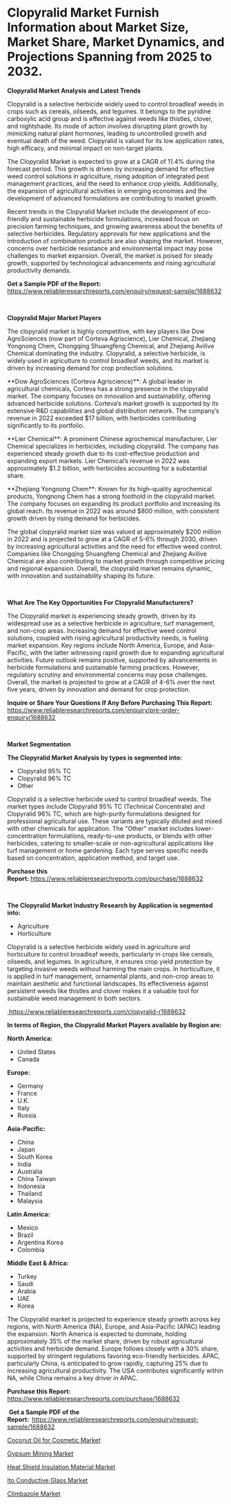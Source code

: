 <p><h1>Clopyralid Market Furnish Information about Market Size, Market Share, Market Dynamics, and Projections Spanning from 2025 to 2032.</h1></p><p><strong>Clopyralid Market Analysis and Latest Trends</strong></p>
<p><p>Clopyralid is a selective herbicide widely used to control broadleaf weeds in crops such as cereals, oilseeds, and legumes. It belongs to the pyridine carboxylic acid group and is effective against weeds like thistles, clover, and nightshade. Its mode of action involves disrupting plant growth by mimicking natural plant hormones, leading to uncontrolled growth and eventual death of the weed. Clopyralid is valued for its low application rates, high efficacy, and minimal impact on non-target plants.</p><p>The Clopyralid Market is expected to grow at a CAGR of 11.4% during the forecast period. This growth is driven by increasing demand for effective weed control solutions in agriculture, rising adoption of integrated pest management practices, and the need to enhance crop yields. Additionally, the expansion of agricultural activities in emerging economies and the development of advanced formulations are contributing to market growth.</p><p>Recent trends in the Clopyralid Market include the development of eco-friendly and sustainable herbicide formulations, increased focus on precision farming techniques, and growing awareness about the benefits of selective herbicides. Regulatory approvals for new applications and the introduction of combination products are also shaping the market. However, concerns over herbicide resistance and environmental impact may pose challenges to market expansion. Overall, the market is poised for steady growth, supported by technological advancements and rising agricultural productivity demands.</p></p>
<p><strong>Get a Sample PDF of the Report:&nbsp;</strong> <a href="https://www.reliableresearchreports.com/enquiry/request-sample/1688632?utm_campaign=102&utm_medium=2&utm_source=Github&utm_content=ia&utm_term=25012025&utm_id=clopyralid">https://www.reliableresearchreports.com/enquiry/request-sample/1688632</a></p>
<p>&nbsp;</p>
<p><strong>Clopyralid Major Market Players</strong></p>
<p><p>The clopyralid market is highly competitive, with key players like Dow AgroSciences (now part of Corteva Agriscience), Lier Chemical, Zhejiang Yongnong Chem, Chongqing Shuangfeng Chemical, and Zhejiang Avilive Chemical dominating the industry. Clopyralid, a selective herbicide, is widely used in agriculture to control broadleaf weeds, and its market is driven by increasing demand for crop protection solutions.</p><p>**Dow AgroSciences (Corteva Agriscience)**: A global leader in agricultural chemicals, Corteva has a strong presence in the clopyralid market. The company focuses on innovation and sustainability, offering advanced herbicide solutions. Corteva’s market growth is supported by its extensive R&D capabilities and global distribution network. The company’s revenue in 2022 exceeded $17 billion, with herbicides contributing significantly to its portfolio.</p><p>**Lier Chemical**: A prominent Chinese agrochemical manufacturer, Lier Chemical specializes in herbicides, including clopyralid. The company has experienced steady growth due to its cost-effective production and expanding export markets. Lier Chemical’s revenue in 2022 was approximately $1.2 billion, with herbicides accounting for a substantial share.</p><p>**Zhejiang Yongnong Chem**: Known for its high-quality agrochemical products, Yongnong Chem has a strong foothold in the clopyralid market. The company focuses on expanding its product portfolio and increasing its global reach. Its revenue in 2022 was around $800 million, with consistent growth driven by rising demand for herbicides.</p><p>The global clopyralid market size was valued at approximately $200 million in 2022 and is projected to grow at a CAGR of 5-6% through 2030, driven by increasing agricultural activities and the need for effective weed control. Companies like Chongqing Shuangfeng Chemical and Zhejiang Avilive Chemical are also contributing to market growth through competitive pricing and regional expansion. Overall, the clopyralid market remains dynamic, with innovation and sustainability shaping its future.</p></p>
<p>&nbsp;</p>
<p><strong>What Are The Key Opportunities For Clopyralid Manufacturers?</strong></p>
<p><p>The Clopyralid market is experiencing steady growth, driven by its widespread use as a selective herbicide in agriculture, turf management, and non-crop areas. Increasing demand for effective weed control solutions, coupled with rising agricultural productivity needs, is fueling market expansion. Key regions include North America, Europe, and Asia-Pacific, with the latter witnessing rapid growth due to expanding agricultural activities. Future outlook remains positive, supported by advancements in herbicide formulations and sustainable farming practices. However, regulatory scrutiny and environmental concerns may pose challenges. Overall, the market is projected to grow at a CAGR of 4-6% over the next five years, driven by innovation and demand for crop protection.</p></p>
<p><strong>Inquire or Share Your Questions If Any Before Purchasing This Report:</strong> <a href="https://www.reliableresearchreports.com/enquiry/pre-order-enquiry/1688632?utm_campaign=102&utm_medium=2&utm_source=Github&utm_content=ia&utm_term=25012025&utm_id=clopyralid">https://www.reliableresearchreports.com/enquiry/pre-order-enquiry/1688632</a></p>
<p>&nbsp;</p>
<p><strong>Market Segmentation</strong></p>
<p><strong>The Clopyralid Market Analysis by types is segmented into:</strong></p>
<p><ul><li>Clopyralid 95% TC</li><li>Clopyralid 96% TC</li><li>Other</li></ul></p>
<p><p>Clopyralid is a selective herbicide used to control broadleaf weeds. The market types include Clopyralid 95% TC (Technical Concentrate) and Clopyralid 96% TC, which are high-purity formulations designed for professional agricultural use. These variants are typically diluted and mixed with other chemicals for application. The "Other" market includes lower-concentration formulations, ready-to-use products, or blends with other herbicides, catering to smaller-scale or non-agricultural applications like turf management or home gardening. Each type serves specific needs based on concentration, application method, and target use.</p></p>
<p><strong>Purchase this Report:&nbsp;</strong><a href="https://www.reliableresearchreports.com/purchase/1688632?utm_campaign=102&utm_medium=2&utm_source=Github&utm_content=ia&utm_term=25012025&utm_id=clopyralid">https://www.reliableresearchreports.com/purchase/1688632</a></p>
<p>&nbsp;</p>
<p><strong>The Clopyralid Market Industry Research by Application is segmented into:</strong></p>
<p><ul><li>Agriculture</li><li>Horticulture</li></ul></p>
<p><p>Clopyralid is a selective herbicide widely used in agriculture and horticulture to control broadleaf weeds, particularly in crops like cereals, oilseeds, and legumes. In agriculture, it ensures crop yield protection by targeting invasive weeds without harming the main crops. In horticulture, it is applied in turf management, ornamental plants, and non-crop areas to maintain aesthetic and functional landscapes. Its effectiveness against persistent weeds like thistles and clover makes it a valuable tool for sustainable weed management in both sectors.</p></p>
<p><a href="https://www.reliableresearchreports.com/clopyralid-r1688632?utm_campaign=102&utm_medium=2&utm_source=Github&utm_content=ia&utm_term=25012025&utm_id=clopyralid">&nbsp;https://www.reliableresearchreports.com/clopyralid-r1688632</a></p>
<p><strong>In terms of Region, the Clopyralid Market Players available by Region are:</strong></p>
<p>
    <p> <strong> North America: </strong>
        <ul>
            <li>United States</li>
            <li>Canada</li>
        </ul>
        </p> 
    <p> <strong> Europe: </strong>
        <ul>
            <li>Germany</li>
            <li>France</li>
            <li>U.K.</li>
            <li>Italy</li>
            <li>Russia</li>
        </ul>
        </p> 
    <p> <strong> Asia-Pacific: </strong>
        <ul>
            <li>China</li>
            <li>Japan</li>
            <li>South Korea</li>
            <li>India</li>
            <li>Australia</li>
            <li>China Taiwan</li>
            <li>Indonesia</li>
            <li>Thailand</li>
            <li>Malaysia</li>
        </ul>
        </p> 
    <p> <strong> Latin America: </strong>
        <ul>
            <li>Mexico</li>
            <li>Brazil</li>
            <li>Argentina Korea</li>
            <li>Colombia</li>
        </ul>
        </p> 
    <p> <strong> Middle East & Africa: </strong>
        <ul>
            <li>Turkey</li>
            <li>Saudi</li>
            <li>Arabia</li>
            <li>UAE</li>
            <li>Korea</li>
        </ul>
    </p>
    </p>
<p><p>The Clopyralid market is projected to experience steady growth across key regions, with North America (NA), Europe, and Asia-Pacific (APAC) leading the expansion. North America is expected to dominate, holding approximately 35% of the market share, driven by robust agricultural activities and herbicide demand. Europe follows closely with a 30% share, supported by stringent regulations favoring eco-friendly herbicides. APAC, particularly China, is anticipated to grow rapidly, capturing 25% due to increasing agricultural productivity. The USA contributes significantly within NA, while China remains a key driver in APAC.</p></p>
<p><strong>Purchase this Report: </strong><a href="https://www.reliableresearchreports.com/purchase/1688632?utm_campaign=102&utm_medium=2&utm_source=Github&utm_content=ia&utm_term=25012025&utm_id=clopyralid">https://www.reliableresearchreports.com/purchase/1688632</a></p>
<p>&nbsp;<strong>Get a Sample PDF of the Report:&nbsp;&nbsp;</strong><a href="https://www.reliableresearchreports.com/enquiry/request-sample/1688632?utm_campaign=102&utm_medium=2&utm_source=Github&utm_content=ia&utm_term=25012025&utm_id=clopyralid">https://www.reliableresearchreports.com/enquiry/request-sample/1688632</a></p>
<p><strong></strong></p>
<p><p><a href="https://github.com/pearlinewhite4692/Market-Research-Report-List-1/blob/main/coconut-oil-for-cosmetic-market.md?utm_campaign=102&utm_medium=2&utm_source=Github&utm_content=ia&utm_term=25012025&utm_id=clopyralid">Coconut Oil for Cosmetic Market</a></p><p><a href="https://github.com/hillsmyung726/Market-Research-Report-List-1/blob/main/gypsum-mining-market.md?utm_campaign=102&utm_medium=2&utm_source=Github&utm_content=ia&utm_term=25012025&utm_id=clopyralid">Gypsum Mining Market</a></p><p><a href="https://github.com/nafidurii/Market-Research-Report-List-1/blob/main/heat-shield-insulation-material-market.md?utm_campaign=102&utm_medium=2&utm_source=Github&utm_content=ia&utm_term=25012025&utm_id=clopyralid">Heat Shield Insulation Material Market</a></p><p><a href="https://github.com/NargisHussain75/Market-Research-Report-List-1/blob/main/ito-conductive-glass-market.md?utm_campaign=102&utm_medium=2&utm_source=Github&utm_content=ia&utm_term=25012025&utm_id=clopyralid">Ito Conductive Glass Market</a></p><p><a href="https://github.com/gerlttameka883615/Market-Research-Report-List-1/blob/main/climbazole-market.md?utm_campaign=102&utm_medium=2&utm_source=Github&utm_content=ia&utm_term=25012025&utm_id=clopyralid">Climbazole Market</a></p></p>